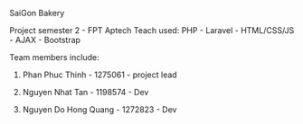 SaiGon Bakery

Project semester 2 - FPT Aptech Teach used: PHP - Laravel - HTML/CSS/JS - AJAX - Bootstrap

Team members include:

1) Phan Phuc Thinh - 1275061 - project lead

2) Nguyen Nhat Tan - 1198574 - Dev

3) Nguyen Do Hong Quang - 1272823 - Dev
